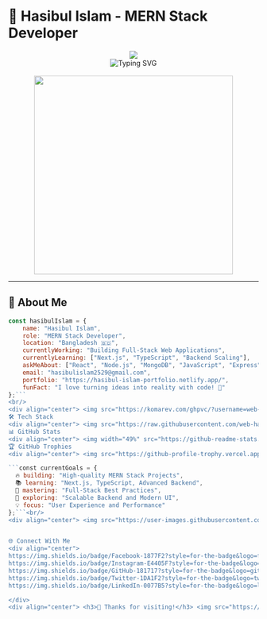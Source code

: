 # 📄 Hasibul Islam - MERN Stack Developer

<div align="center">
  <img src="https://capsule-render.vercel.app/api?type=waving&color=0:E1EAFC,100:F6D5F7&height=200&section=header&text=Hasibul%20Islam&fontSize=40&fontColor=fff&animation=fadeIn&fontAlignY=38&desc=MERN%20Stack%20Developer%20|%20Frontend%20Enthusiast&descAlignY=51&descAlign=62"/>
</div>

<div align="center">
  <img src="https://readme-typing-svg.herokuapp.com?font=Fira+Code&weight=600&size=28&duration=4000&pause=1000&color=2196F3&center=true&vCenter=true&multiline=true&width=600&height=100&lines=👋+Hi+there!+I'm+Hasibul+Islam;MERN+Stack+Developer+💻;" alt="Typing SVG" />
</div>

<br/>

<div align="center">
  <img src="https://media0.giphy.com/media/v1.Y2lkPTc5MGI3NjExbzNuZzZ2YmJpenVkdGkwMXBzdmkxMTNsZnhjazdsOGdkZTFlbXpmZiZlcD12MV9pbnRlcm5hbF9naWZfYnlfaWQmY3Q9Zw/qgQUggAC3Pfv687qPC/giphy.gif" width="400">
</div>

---

## 🚀 About Me

```javascript
const hasibulIslam = {
    name: "Hasibul Islam",
    role: "MERN Stack Developer",
    location: "Bangladesh 🇧🇩",
    currentlyWorking: "Building Full-Stack Web Applications",
    currentlyLearning: ["Next.js", "TypeScript", "Backend Scaling"],
    askMeAbout: ["React", "Node.js", "MongoDB", "JavaScript", "Express"],
    email: "hasibulislam2529@gmail.com",
    portfolio: "https://hasibul-islam-portfolio.netlify.app/",
    funFact: "I love turning ideas into reality with code! 🚀"
};```
<br/>
<div align="center"> <img src="https://komarev.com/ghpvc/?username=web-hasib&style=for-the-badge&color=blue" alt="Profile Views" /> <img src="https://img.shields.io/github/followers/web-hasib?style=for-the-badge&color=blue&labelColor=black" alt="Followers" /> <img src="https://img.shields.io/badge/Focus-Full%20Stack%20Development-blue?style=for-the-badge" alt="Focus" /> </div>
🛠️ Tech Stack
<div align="center"> <img src="https://raw.githubusercontent.com/web-hasib/web-hasib/main/tech-stack.png" width="800"/> </div>
📊 GitHub Stats
<div align="center"> <img width="49%" src="https://github-readme-stats.vercel.app/api?username=web-hasib&show_icons=true&theme=tokyonight&hide_border=true&count_private=true" /> <img width="49%" src="https://github-readme-stats.vercel.app/api/top-langs/?username=web-hasib&theme=tokyonight&hide_border=true&layout=compact&langs_count=8" /> </div><div align="center"> <img src="https://github-readme-streak-stats.herokuapp.com/?user=web-hasib&theme=tokyonight&hide_border=true" width="60%" /> </div><div align="center"> <img src="https://github-readme-activity-graph.vercel.app/graph?username=web-hasib&theme=tokyo-night&bg_color=1a1b27&color=628fdb&line=628fdb&point=ffeb95&area=true&hide_border=true" width="100%"/> </div>
🏆 GitHub Trophies
<div align="center"> <img src="https://github-profile-trophy.vercel.app/?username=web-hasib&theme=tokyonight&no-frame=true&no-bg=false&margin-w=4&row=1&column=7" /> </div>

```const currentGoals = {
  🔥 building: "High-quality MERN Stack Projects",
  📚 learning: "Next.js, TypeScript, Advanced Backend",
  🎯 mastering: "Full-Stack Best Practices",
  🚀 exploring: "Scalable Backend and Modern UI",
  💡 focus: "User Experience and Performance"
};```<br/>
<div align="center"> <img src="https://user-images.githubusercontent.com/74038190/229223263-cf2e4b07-2615-4f87-9c38-e37600f8381a.gif" width="300"> </div>


🌐 Connect With Me
<div align="center">
https://img.shields.io/badge/Facebook-1877F2?style=for-the-badge&logo=facebook&logoColor=white
https://img.shields.io/badge/Instagram-E4405F?style=for-the-badge&logo=instagram&logoColor=white
https://img.shields.io/badge/GitHub-181717?style=for-the-badge&logo=github&logoColor=white
https://img.shields.io/badge/Twitter-1DA1F2?style=for-the-badge&logo=twitter&logoColor=white
https://img.shields.io/badge/LinkedIn-0077B5?style=for-the-badge&logo=linkedin&logoColor=white

</div>
<div align="center"> <h3>🙌 Thanks for visiting!</h3> <img src="https://capsule-render.vercel.app/api?type=waving&color=0:E1EAFC,100:F6D5F7&height=120&section=footer&animation=fadeIn"/> </div><div align="center"> <img src="https://readme-typing-svg.herokuapp.com?font=Fira+Code&size=12&duration=4000&pause=3000&color=888888&center=true&vCenter=true&width=400&lines=💻+Happy+Coding!+Keep+Building+Amazing+Things!" /> </div> ```






















